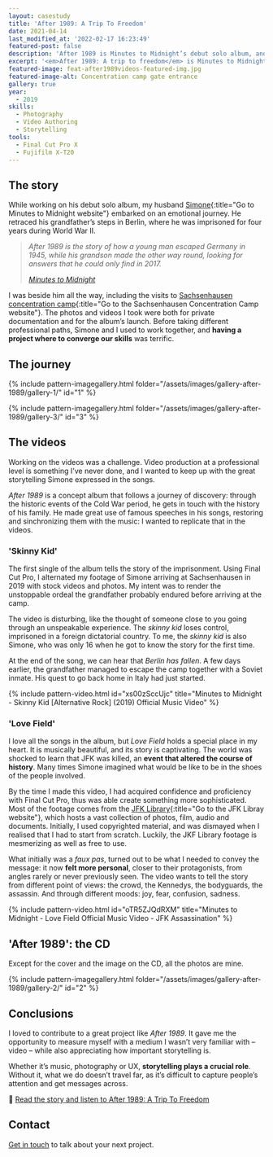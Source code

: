 ```yaml
---
layout: casestudy
title: 'After 1989: A Trip To Freedom'
date: 2021-04-14
last_modified_at: '2022-02-17 16:23:49'
featured-post: false
description: 'After 1989 is Minutes to Midnight’s debut solo album, and an emotional journey. I documented it through photography and created two music videos.'
excerpt: '<em>After 1989: A trip to freedom</em> is Minutes to Midnight’s debut solo album, and an emotional journey. I documented it through photography and created two music videos.'
featured-image: feat-after1989videos-featured-img.jpg
featured-image-alt: Concentration camp gate entrance
gallery: true
year: 
  - 2019
skills:
  - Photography
  - Video Authoring
  - Storytelling
tools:
  - Final Cut Pro X
  - Fujifilm X-T20
---
```

## The story

While working on his debut solo album, my husband [Simone](https://minutestomidnight.co.uk/){:title="Go to Minutes to Midnight website"} embarked on an emotional journey. He retraced his grandfather’s steps in Berlin, where he was imprisoned for four years during World War II.

> *After 1989 is the story of how a young man escaped Germany in 1945, while his grandson made the other way round, looking for answers that he could only find in 2017.*
>
> <cite><a href="https://minutestomidnight.co.uk/after-1989-a-trip-to-freedom/" title="Go to 'After 1989: A trip to Freedom' page">Minutes to Midnight</a></cite>

I was beside him all the way, including the visits to [Sachsenhausen concentration camp](https://www.sachsenhausen-sbg.de/en/){:title="Go to the Sachsenhausen Concentration Camp website"}. The photos and videos I took were both for private documentation and for the album’s launch. Before taking different professional paths, Simone and I used to work together, and **having a project where to converge our skills** was terrific.

## The journey

{% include pattern-imagegallery.html folder="/assets/images/gallery-after-1989/gallery-1/" id="1" %}

{% include pattern-imagegallery.html folder="/assets/images/gallery-after-1989/gallery-3/" id="3" %}

## The videos

Working on the videos was a challenge. Video production at a professional level is something I’ve never done, and I wanted to keep up with the great storytelling Simone expressed in the songs. 

_After 1989_ is a concept album that follows a journey of discovery: through the historic events of the Cold War period, he gets in touch with the history of his family. He made great use of famous speeches in his songs, restoring and sinchronizing them with the music: I wanted to replicate that in the videos.

### 'Skinny Kid'

The first single of the album tells the story of the imprisonment. Using Final Cut Pro, I alternated my footage of Simone arriving at Sachsenhausen in 2019 with stock videos and photos. My intent was to render the unstoppable ordeal the grandfather probably endured before arriving at the camp.

The video is disturbing, like the thought of someone close to you going through an unspeakable experience. The _skinny kid_ loses control, imprisoned in a foreign dictatorial country. To me, the _skinny kid_ is also Simone, who was only 16 when he got to know the story for the first time.

At the end of the song, we can hear that *Berlin has fallen*. A few days earlier, the grandfather managed to escape the camp together with a Soviet inmate. His quest to go back home in Italy had just started.

{% include pattern-video.html id="xs00zSccUjc" title="Minutes to Midnight - Skinny Kid [Alternative Rock] (2019) Official Music Video" %}

### 'Love Field'

I love all the songs in the album, but _Love Field_ holds a special place in my heart. It is musically beautiful, and its story is captivating. The world was shocked to learn that JFK was killed, an **event that altered the course of history**. Many times Simone imagined what would be like to be in the shoes of the people involved.

By the time I made this video, I had acquired confidence and proficiency with Final Cut Pro, thus was able create something more sophisticated. Most of the footage comes from the [JFK Library](https://www.jfklibrary.org/){:title="Go to the JFK Libray website"}, which hosts a vast collection of photos, film, audio and documents. Initially, I used copyrighted material, and was dismayed when I realised that I had to start from scratch. Luckily, the JKF Library footage is mesmerizing as well as free to use.

What initially was a _faux pas_, turned out to be what I needed to convey the message: it now **felt more personal**, closer to their protagonists, from angles rarely or never previously seen. The video wants to tell the story from different point of views: the crowd, the Kennedys, the bodyguards, the assassin. And through different moods: joy, fear, confusion, sadness.

{% include pattern-video.html id="oTR5ZJQdRXM" title="Minutes to Midnight - Love Field Official Music Video - JFK Assassination" %}

## 'After 1989': the CD

Except for the cover and the image on the CD, all the photos are mine.

{% include pattern-imagegallery.html folder="/assets/images/gallery-after-1989/gallery-2/" id="2" %}

## Conclusions

I loved to contribute to a great project like _After 1989_. It gave me the opportunity to measure myself with a medium I wasn’t very familiar with – video – while also appreciating how important storytelling is.

Whether it’s music, photography or UX, **storytelling plays a crucial role**. Without it, what we do doesn’t travel far, as it’s difficult to capture people’s attention and get messages across.

<p class="detached">🔗 <a href="https://minutestomidnight.co.uk/after-1989-a-trip-to-freedom/" title="Go to the album page">Read the story and listen to After 1989: A Trip To Freedom</a></p>

## Contact

<a href="mailto:contacts@silviamaggidesign.com" title="Email me">Get in touch</a> to talk about your next project.